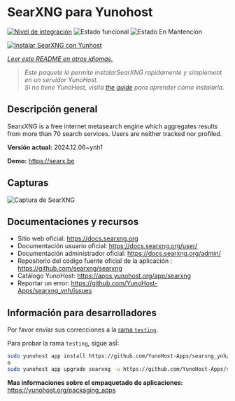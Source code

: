 <!--
Este archivo README esta generado automaticamente<https://github.com/YunoHost/apps/tree/master/tools/readme_generator>
No se debe editar a mano.
-->

# SearXNG para Yunohost

[![Nivel de integración](https://apps.yunohost.org/badge/integration/searxng)](https://ci-apps.yunohost.org/ci/apps/searxng/)
![Estado funcional](https://apps.yunohost.org/badge/state/searxng)
![Estado En Mantención](https://apps.yunohost.org/badge/maintained/searxng)

[![Instalar SearXNG con Yunhost](https://install-app.yunohost.org/install-with-yunohost.svg)](https://install-app.yunohost.org/?app=searxng)

*[Leer este README en otros idiomas.](./ALL_README.md)*

> *Este paquete le permite instalarSearXNG rapidamente y simplement en un servidor YunoHost.*  
> *Si no tiene YunoHost, visita [the guide](https://yunohost.org/install) para aprender como instalarla.*

## Descripción general

SearxXNG is a free internet metasearch engine which aggregates results from more than 70 search services. Users are neither tracked nor profiled.


**Versión actual:** 2024.12.06~ynh1

**Demo:** <https://searx.be>

## Capturas

![Captura de SearXNG](./doc/screenshots/screenshot_1.png)

## Documentaciones y recursos

- Sitio web oficial: <https://docs.searxng.org>
- Documentación usuario oficial: <https://docs.searxng.org/user/>
- Documentación administrador oficial: <https://docs.searxng.org/admin/>
- Repositorio del código fuente oficial de la aplicación : <https://github.com/searxng/searxng>
- Catálogo YunoHost: <https://apps.yunohost.org/app/searxng>
- Reportar un error: <https://github.com/YunoHost-Apps/searxng_ynh/issues>

## Información para desarrolladores

Por favor enviar sus correcciones a la [rama `testing`](https://github.com/YunoHost-Apps/searxng_ynh/tree/testing).

Para probar la rama `testing`, sigue asÍ:

```bash
sudo yunohost app install https://github.com/YunoHost-Apps/searxng_ynh/tree/testing --debug
o
sudo yunohost app upgrade searxng -u https://github.com/YunoHost-Apps/searxng_ynh/tree/testing --debug
```

**Mas informaciones sobre el empaquetado de aplicaciones:** <https://yunohost.org/packaging_apps>
